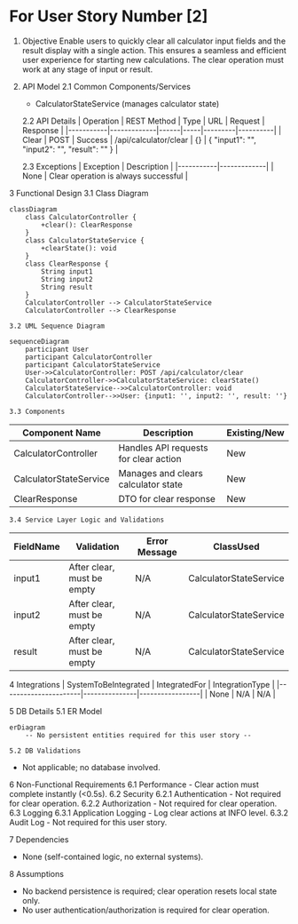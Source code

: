 # For User Story Number [2]

1. Objective
Enable users to quickly clear all calculator input fields and the result display with a single action. This ensures a seamless and efficient user experience for starting new calculations. The clear operation must work at any stage of input or result.

2. API Model
	2.1 Common Components/Services
	- CalculatorStateService (manages calculator state)

	2.2 API Details
| Operation | REST Method | Type | URL | Request | Response |
|-----------|-------------|------|-----|---------|----------|
| Clear | POST | Success | /api/calculator/clear | {} | { "input1": "", "input2": "", "result": "" } |

	2.3 Exceptions
| Exception | Description |
|-----------|-------------|
| None | Clear operation is always successful |

3 Functional Design
	3.1 Class Diagram
```mermaid
classDiagram
    class CalculatorController {
        +clear(): ClearResponse
    }
    class CalculatorStateService {
        +clearState(): void
    }
    class ClearResponse {
        String input1
        String input2
        String result
    }
    CalculatorController --> CalculatorStateService
    CalculatorController --> ClearResponse
```

	3.2 UML Sequence Diagram
```mermaid
sequenceDiagram
    participant User
    participant CalculatorController
    participant CalculatorStateService
    User->>CalculatorController: POST /api/calculator/clear
    CalculatorController->>CalculatorStateService: clearState()
    CalculatorStateService-->>CalculatorController: void
    CalculatorController-->>User: {input1: '', input2: '', result: ''}
```

	3.3 Components
| Component Name | Description | Existing/New |
|----------------|-------------|--------------|
| CalculatorController | Handles API requests for clear action | New |
| CalculatorStateService | Manages and clears calculator state | New |
| ClearResponse | DTO for clear response | New |

	3.4 Service Layer Logic and Validations
| FieldName | Validation | Error Message | ClassUsed |
|-----------|------------|--------------|-----------|
| input1 | After clear, must be empty | N/A | CalculatorStateService |
| input2 | After clear, must be empty | N/A | CalculatorStateService |
| result | After clear, must be empty | N/A | CalculatorStateService |

4 Integrations
| SystemToBeIntegrated | IntegratedFor | IntegrationType |
|----------------------|---------------|-----------------|
| None | N/A | N/A |

5 DB Details
	5.1 ER Model
```mermaid
erDiagram
    -- No persistent entities required for this user story --
```
	5.2 DB Validations
- Not applicable; no database involved.

6 Non-Functional Requirements
	6.1 Performance
	- Clear action must complete instantly (<0.5s).
	6.2 Security
		6.2.1 Authentication
		- Not required for clear operation.
		6.2.2 Authorization
		- Not required for clear operation.
	6.3 Logging
		6.3.1 Application Logging
		- Log clear actions at INFO level.
		6.3.2 Audit Log
		- Not required for this user story.

7 Dependencies
- None (self-contained logic, no external systems).

8 Assumptions
- No backend persistence is required; clear operation resets local state only.
- No user authentication/authorization is required for clear operation.
